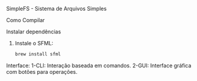 SimpleFS - Sistema de Arquivos Simples


Como Compilar



Instalar dependências

1. Instale o SFML:
   ```bash
   brew install sfml


Interface:
  1-CLI: Interação baseada em comandos.
  2-GUI: Interface gráfica com botões para operações.



